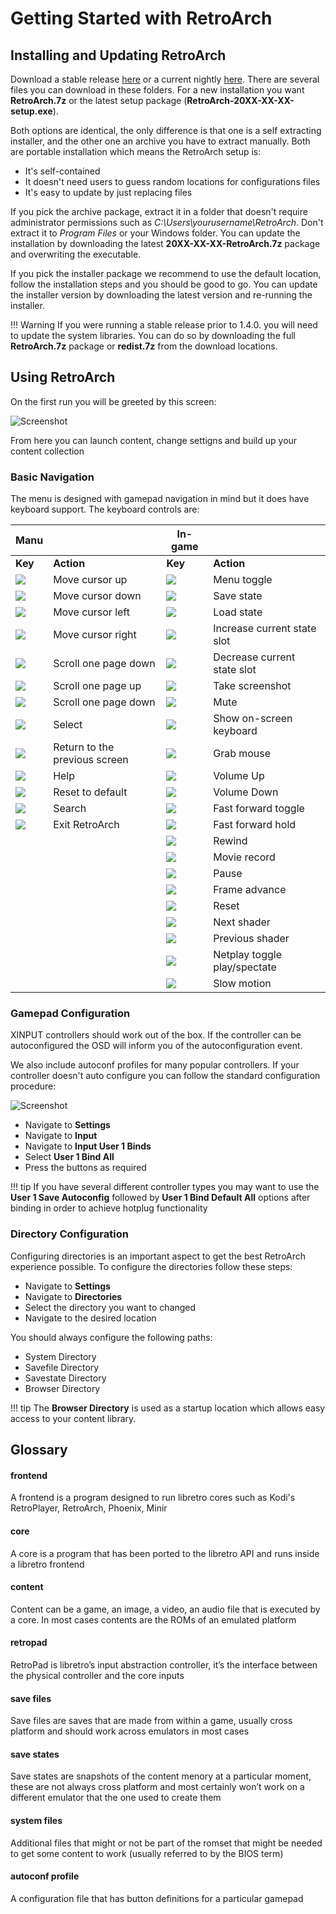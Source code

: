 # Getting Started with RetroArch

## Installing and Updating RetroArch

Download a stable release [here](https://buildbot.libretro.com/stable) or a current nightly [here](https://buildbot.libretro.com/nightly/windows/).
There are several files you can download in these folders. For a new installation you want **RetroArch.7z** or the latest setup package (**RetroArch-20XX-XX-XX-setup.exe**).

Both options are identical, the only difference is that one is a self extracting installer, and the other one an archive you have to extract manually. Both are portable installation which means the RetroArch setup is:
- It's self-contained
- It doesn't need users to guess random locations for configurations files
- It's easy to update by just replacing files

If you pick the archive package, extract it in a folder that doesn't require administrator permissions such as *C:\Users\yourusername\RetroArch*. Don't extract it to *Program Files* or your Windows folder. You can update the installation by downloading the latest **20XX-XX-XX-RetroArch.7z** package and overwriting the executable.

If you pick the installer package we recommend to use the default location, follow the installation steps and you should be good to go. You can update the installer version by downloading the latest version and re-running the installer.

!!! Warning
    If you were running a stable release prior to 1.4.0. you will need to update the system libraries. You can do so by downloading the full **RetroArch.7z** package or **redist.7z** from the download locations.


## Using RetroArch

On the first run you will be greeted by this screen:

![Screenshot](images/windows/first_run.png)

From here you can launch content, change settigns and build up your content collection

### Basic Navigation

The menu is designed with gamepad navigation in mind but it does have keyboard support. The keyboard controls are:

Manu                        ||In-game      ||
------------- | ------------ |------------- | ------------ 
**Key**       | **Action**   |**Key**       |**Action**
![](images/Button_Pack/Keyboard_&_Mouse/Dark/Keyboard_Black_Arrow_Up.png)    | Move cursor up                  |![](images/Button_Pack/Keyboard_&_Mouse/Dark/Keyboard_Black_F1.png)    | Menu toggle
![](images/Button_Pack/Keyboard_&_Mouse/Dark/Keyboard_Black_Arrow_Down.png)  | Move cursor down                |![](images/Button_Pack/Keyboard_&_Mouse/Dark/Keyboard_Black_F2.png)    | Save state
![](images/Button_Pack/Keyboard_&_Mouse/Dark/Keyboard_Black_Arrow_Left.png)  | Move cursor left                |![](images/Button_Pack/Keyboard_&_Mouse/Dark/Keyboard_Black_F4.png)    | Load state
![](images/Button_Pack/Keyboard_&_Mouse/Dark/Keyboard_Black_Arrow_Right.png) | Move cursor right               |![](images/Button_Pack/Keyboard_&_Mouse/Dark/Keyboard_Black_F7.png)    | Increase current state slot
![](images/Button_Pack/Keyboard_&_Mouse/Dark/Keyboard_Black_Page_Down.png)   | Scroll one page down            |![](images/Button_Pack/Keyboard_&_Mouse/Dark/Keyboard_Black_F6.png)    | Decrease current state slot
![](images/Button_Pack/Keyboard_&_Mouse/Dark/Keyboard_Black_Page_Up.png)     | Scroll one page up              |![](images/Button_Pack/Keyboard_&_Mouse/Dark/Keyboard_Black_F8.png)    | Take screenshot
![](images/Button_Pack/Keyboard_&_Mouse/Dark/Keyboard_Black_Page_Down.png)   | Scroll one page down            |![](images/Button_Pack/Keyboard_&_Mouse/Dark/Keyboard_Black_F9.png)    | Mute
![](images/Button_Pack/Keyboard_&_Mouse/Dark/Keyboard_Black_Enter.png)       | Select                          |![](images/Button_Pack/Keyboard_&_Mouse/Dark/Keyboard_Black_F12.png)   | Show on-screen keyboard
![](images/Button_Pack/Keyboard_&_Mouse/Dark/Keyboard_Black_Backspace.png)   | Return to the previous screen   |![](images/Button_Pack/Keyboard_&_Mouse/Dark/Keyboard_Black_F11.png)   | Grab mouse
![](images/Button_Pack/Keyboard_&_Mouse/Dark/Keyboard_Black_Shift.png)       | Help                            |![](images/Button_Pack/Keyboard_&_Mouse/Dark/Keyboard_Black_Plus.png)  | Volume Up
![](images/Button_Pack/Keyboard_&_Mouse/Dark/Keyboard_Black_Space.png)       | Reset to default                |![](images/Button_Pack/Keyboard_&_Mouse/Dark/Keyboard_Black_Minus.png) | Volume Down
![](images/Button_Pack/Keyboard_&_Mouse/Dark/Keyboard_Black_Slash.png)       | Search                          |![](images/Button_Pack/Keyboard_&_Mouse/Dark/Keyboard_Black_Space.png) | Fast forward toggle
![](images/Button_Pack/Keyboard_&_Mouse/Dark/Keyboard_Black_Esc.png)         | Exit RetroArch                  |![](images/Button_Pack/Keyboard_&_Mouse/Dark/Keyboard_Black_L.png)     | Fast forward hold
                                                                   |                                 |![](images/Button_Pack/Keyboard_&_Mouse/Dark/Keyboard_Black_R.png)     | Rewind
                                                                   |                                 |![](images/Button_Pack/Keyboard_&_Mouse/Dark/Keyboard_Black_O.png)     | Movie record
                                                                   |                                 |![](images/Button_Pack/Keyboard_&_Mouse/Dark/Keyboard_Black_P.png)     | Pause
                                                                   |                                 |![](images/Button_Pack/Keyboard_&_Mouse/Dark/Keyboard_Black_K.png)     | Frame advance
                                                                   |                                 |![](images/Button_Pack/Keyboard_&_Mouse/Dark/Keyboard_Black_H.png)     | Reset
                                                                   |                                 |![](images/Button_Pack/Keyboard_&_Mouse/Dark/Keyboard_Black_M.png)     | Next shader
                                                                   |                                 |![](images/Button_Pack/Keyboard_&_Mouse/Dark/Keyboard_Black_N.png)     | Previous shader
                                                                   |                                 |![](images/Button_Pack/Keyboard_&_Mouse/Dark/Keyboard_Black_I.png)     | Netplay toggle play/spectate
                                                                   |                                 |![](images/Button_Pack/Keyboard_&_Mouse/Dark/Keyboard_Black_E.png)     | Slow motion
                                                                   
                                                                   

### Gamepad Configuration

XINPUT controllers should work out of the box. If the controller can be autoconfigured the OSD will inform you of the autoconfiguration event.

We also include autoconf profiles for many popular controllers. If your controller doesn't auto configure you can follow the standard configuration procedure:

![Screenshot](images/windows/autoconf.gif)

- Navigate to **Settings**
- Navigate to **Input**
- Navigate to **Input User 1 Binds**
- Select **User 1 Bind All**
- Press the buttons as required

!!! tip
    If you have several different controller types you may want to use the **User 1 Save Autoconfig** followed by **User 1 Bind Default All** options after binding in order to achieve hotplug functionality

### Directory Configuration

Configuring directories is an important aspect to get the best RetroArch experience possible.
To configure the directories follow these steps:

- Navigate to **Settings**
- Navigate to **Directories**
- Select the directory you want to changed
- Navigate to the desired location

You should always configure the following paths:

- System Directory
- Savefile Directory
- Savestate Directory
- Browser Directory

!!! tip
    The **Browser Directory** is used as a startup location which allows easy access to your content library.

## Glossary

#### frontend
A frontend is a program designed to run libretro cores such as Kodi's RetroPlayer, RetroArch, Phoenix, Minir

#### core
A core is a program that has been ported to the libretro API and runs inside a libretro frontend

#### content

Content can be a game, an image, a video, an audio file that is executed by a core. In most cases contents are the ROMs of an emulated platform

#### retropad

RetroPad is libretro’s input abstraction controller, it’s the interface between the physical controller and the core inputs

#### save files

Save files are saves that are made from within a game, usually cross platform and should work across emulators in most cases

#### save states

Save states are snapshots of the content menory at a particular moment, these are not always cross platform and most certainly won’t work on a different emulator that the one used to create them

#### system files

Additional files that might or not be part of the romset that might be needed to get some content to work (usually referred to by the BIOS term)

#### autoconf profile

A configuration file that has button definitions for a particular gamepad

